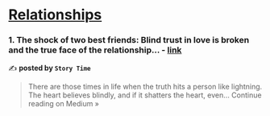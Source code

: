 
<h1><a href=https://medium.com/tag/relationships/recommended target="_blank" rel="noopener noreferrer">Relationships</a></h1>
<h3>1. The shock of two best friends: Blind trust in love is broken and the true face of the relationship… - <a href="https://medium.com/@jassicakethlineseo/the-shock-of-two-best-friends-blind-trust-in-love-is-broken-and-the-true-face-of-the-relationship-73bc6930be57?source=rss------relationships-5" target="_blank" rel="noopener noreferrer">link</a></h3>

✍️ **posted by `Story Time`**

<blockquote>There are those times in life when the truth hits a person like lightning. The heart believes blindly, and if it shatters the heart, even…
Continue reading on Medium »</blockquote>

